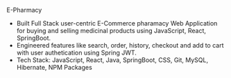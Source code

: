 E-Pharmacy

- Built Full Stack user-centric E-Commerce pharamacy Web Application for buying and selling medicinal products
using JavaScript, React, SpringBoot.
- Engineered features like search, order, history, checkout and add to cart with user authetication using Spring JWT.
- Tech Stack: JavaScript, React, Java, SpringBoot, CSS, Git, MySQL, Hibernate, NPM Packages
